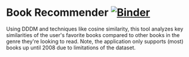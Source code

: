 # Book Recommender [![Binder](https://mybinder.org/badge_logo.svg)](https://mybinder.org/v2/gh/tomasciar/book-finder/main?labpath=app.ipynb)
Using DDDM and techniques like cosine similarity, this tool analyzes key similarities of the user's favorite books compared to other books in the genre they're looking to read. Note, the application only supports (most) books up until 2008 due to limitations of the dataset.

